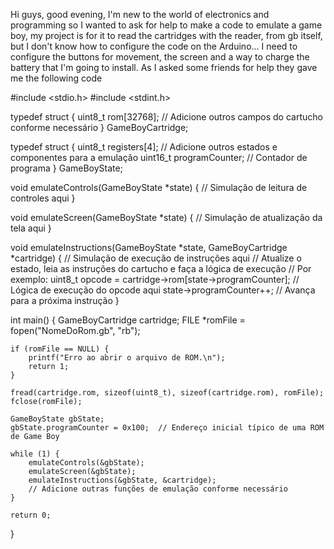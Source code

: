 Hi guys, good evening, I'm new to the world of electronics and programming so I wanted to ask for help to make a code to emulate a game boy, my project is for it to read the cartridges with the reader, 
from gb itself, but I don't know how to configure the code on the Arduino... I need to configure the buttons for movement, the screen and a way to charge the battery that I'm going to install.
As I asked some friends for help they gave me the following code

#include <stdio.h>
#include <stdint.h>

typedef struct {
    uint8_t rom[32768];
    // Adicione outros campos do cartucho conforme necessário
} GameBoyCartridge;

typedef struct {
    uint8_t registers[4];
    // Adicione outros estados e componentes para a emulação
    uint16_t programCounter;  // Contador de programa
} GameBoyState;

void emulateControls(GameBoyState *state) {
    // Simulação de leitura de controles aqui
}

void emulateScreen(GameBoyState *state) {
    // Simulação de atualização da tela aqui
}

void emulateInstructions(GameBoyState *state, GameBoyCartridge *cartridge) {
    // Simulação de execução de instruções aqui
    // Atualize o estado, leia as instruções do cartucho e faça a lógica de execução
    // Por exemplo:
    uint8_t opcode = cartridge->rom[state->programCounter];
    // Lógica de execução do opcode aqui
    state->programCounter++;  // Avança para a próxima instrução
}

int main() {
    GameBoyCartridge cartridge;
    FILE *romFile = fopen("NomeDoRom.gb", "rb");

    if (romFile == NULL) {
        printf("Erro ao abrir o arquivo de ROM.\n");
        return 1;
    }

    fread(cartridge.rom, sizeof(uint8_t), sizeof(cartridge.rom), romFile);
    fclose(romFile);

    GameBoyState gbState;
    gbState.programCounter = 0x100;  // Endereço inicial típico de uma ROM de Game Boy

    while (1) {
        emulateControls(&gbState);
        emulateScreen(&gbState);
        emulateInstructions(&gbState, &cartridge);
        // Adicione outras funções de emulação conforme necessário
    }

    return 0;
}


